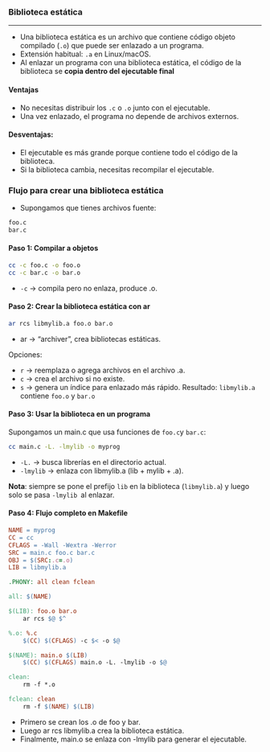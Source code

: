 ### Biblioteca estática
---
* Una biblioteca estática es un archivo que contiene código objeto compilado (`.o`) que puede ser enlazado a un programa.
* Extensión habitual: `.a` en Linux/macOS.
* Al enlazar un programa con una biblioteca estática, el código de la biblioteca se **copia dentro del ejecutable final**

#### Ventajas
* No necesitas distribuir los `.c` o `.o` junto con el ejecutable.
* Una vez enlazado, el programa no depende de archivos externos.

#### Desventajas:
* El ejecutable es más grande porque contiene todo el código de la biblioteca.
* Si la biblioteca cambia, necesitas recompilar el ejecutable.

### Flujo para crear una biblioteca estática
- Supongamos que tienes archivos fuente:
```bash
foo.c
bar.c
```

#### Paso 1: Compilar a objetos
```bash
cc -c foo.c -o foo.o
cc -c bar.c -o bar.o
```
* `-c` → compila pero no enlaza, produce .o.

#### Paso 2: Crear la biblioteca estática con ar
```bash
ar rcs libmylib.a foo.o bar.o
```
* ar → “archiver”, crea bibliotecas estáticas.

Opciones:
* `r` → reemplaza o agrega archivos en el archivo .a.
* `c` → crea el archivo si no existe.
* `s` → genera un índice para enlazado más rápido.
Resultado: `libmylib.a` contiene `foo.o` y `bar.o`

#### Paso 3: Usar la biblioteca en un programa
Supongamos un main.c que usa funciones de `foo.c`y `bar.c`:

```bash
cc main.c -L. -lmylib -o myprog
```
* `-L.` → busca librerías en el directorio actual.
* `-lmylib` → enlaza con libmylib.a (lib + mylib + .a).

**Nota**: siempre se pone el prefijo `lib` en la biblioteca (`libmylib.a`) y luego solo se pasa `-lmylib `al enlazar.

#### Paso 4: Flujo completo en Makefile
```makefile
NAME = myprog
CC = cc
CFLAGS = -Wall -Wextra -Werror
SRC = main.c foo.c bar.c
OBJ = $(SRC:.c=.o)
LIB = libmylib.a

.PHONY: all clean fclean

all: $(NAME)

$(LIB): foo.o bar.o
	ar rcs $@ $^

%.o: %.c
	$(CC) $(CFLAGS) -c $< -o $@

$(NAME): main.o $(LIB)
	$(CC) $(CFLAGS) main.o -L. -lmylib -o $@

clean:
	rm -f *.o

fclean: clean
	rm -f $(NAME) $(LIB)
```
* Primero se crean los .o de foo y bar.
* Luego ar rcs libmylib.a crea la biblioteca estática.
* Finalmente, main.o se enlaza con -lmylib para generar el ejecutable.
